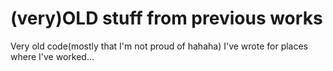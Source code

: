 # (very)OLD stuff from previous works

Very old code(mostly that I'm not proud of hahaha) I've wrote for places where I've worked...


 
 
